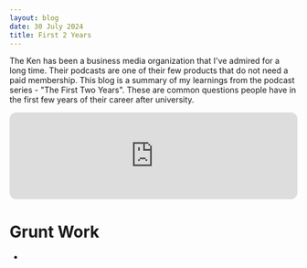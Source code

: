 ```yaml
---
layout: blog
date: 30 July 2024
title: First 2 Years
---
```


The Ken has been a business media organization that I've admired for a long time. Their podcasts are one of their few products that do not need a paid membership. This blog is a summary of my learnings from the podcast series - "The First Two Years". These are common questions people have in the first few years of their career after university.

<iframe style="border-radius:12px" src="https://open.spotify.com/embed/show/3k8nVhi0KAgdjRgANY18tb?utm_source=generator" width="100%" height="152" frameBorder="0" allowfullscreen="" allow="autoplay; clipboard-write; encrypted-media; fullscreen; picture-in-picture" loading="lazy"></iframe>

# Grunt Work
- 
